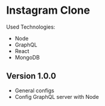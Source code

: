 # Instagram Clone
Used Technologies:
  * Node
  * GraphQL
  * React
  * MongoDB

## Version 1.0.0
* General configs
* Config GraphQL server with Node

